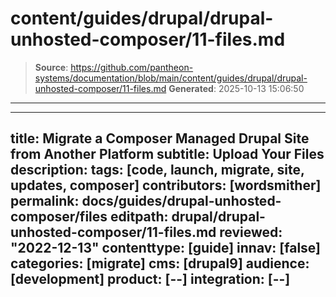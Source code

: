 # content/guides/drupal/drupal-unhosted-composer/11-files.md

> **Source**: https://github.com/pantheon-systems/documentation/blob/main/content/guides/drupal/drupal-unhosted-composer/11-files.md
> **Generated**: 2025-10-13 15:06:50

---

---
title: Migrate a Composer Managed Drupal Site from Another Platform
subtitle: Upload Your Files
description: 
tags: [code, launch, migrate, site, updates, composer]
contributors: [wordsmither]
permalink: docs/guides/drupal-unhosted-composer/files
editpath: drupal/drupal-unhosted-composer/11-files.md
reviewed: "2022-12-13"
contenttype: [guide]
innav: [false]
categories: [migrate]
cms: [drupal9]
audience: [development]
product: [--]
integration: [--]
---

<Partial file="migrate/drupal-addfiles.md" />
